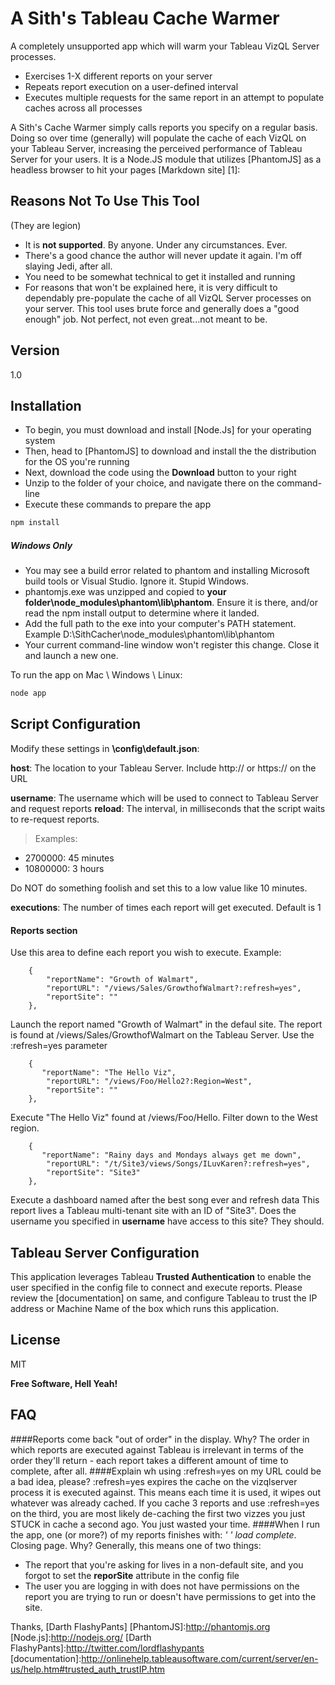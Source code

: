 A Sith's Tableau Cache Warmer
=========

A completely unsupported app which will warm your Tableau VizQL Server processes.

  - Exercises 1-X different reports on your server
  - Repeats report execution on a user-defined interval 
  - Executes multiple requests for the same report in an attempt to populate caches across all processes

A Sith's Cache Warmer simply calls reports you specify on a regular basis. Doing so over time (generally) will populate the cache of each VizQL on your Tableau Server, increasing the perceived performance of Tableau Server for your users.  It is a Node.JS module that utilizes [PhantomJS] as a headless browser to hit your pages [Markdown site] [1]:


Reasons Not To Use This Tool
-----
(They are legion)
 - It is **not supported**. By anyone. Under any circumstances. Ever.
 - There's a good chance the author will never update it again. I'm off slaying Jedi, after all.
 - You need to be somewhat technical to get it installed and running
 - For reasons that won't be explained here, it is very difficult to dependably pre-populate the cache of all VizQL Server processes on your server. This tool uses brute force and generally does a "good enough" job. Not perfect, not even great...not meant to be.


Version
----

1.0



Installation
--------------

 - To begin, you must download and install [Node.Js] for your operating system
 - Then, head to [PhantomJS] to download and install the the distribution for the OS you're running
 - Next, download the code using the **Download** button to your right
 - Unzip to the folder of your choice, and navigate there on the command-line
 - Execute these commands to prepare the app
 
```sh
npm install 
```

##### Windows Only

* You may see a build error related to phantom and installing Microsoft build tools or Visual Studio. Ignore it. Stupid Windows.
* phantomjs.exe was unzipped and copied to **your folder\node_modules\phantom\lib\phantom**. Ensure it is there, and/or read the npm install output to determine where it landed.
* Add the full path to the exe into your computer's PATH statement. Example D:\SithCacher\node_modules\phantom\lib\phantom
* Your current command-line window won't register this change. Close it and launch a new one.

To run the app on Mac \ Windows \ Linux:

```sh
node app
```
Script Configuration
-----------

Modify these settings in **\config\default.json**:

**host**: The location to your Tableau Server. Include http:// or https:// on the URL

**username**: The username which will be used to connect to Tableau Server and request reports
**reload**: The interval, in milliseconds that the script waits to re-request reports. 

>Examples: 
 * 2700000: 45 minutes
 * 10800000: 3 hours 

Do NOT do something foolish and set this to a low value like 10 minutes. 

**executions**: The number of times each report will get executed. Default is 1

#### Reports section
Use this area to define each report you wish to execute. Example:

        {
            "reportName": "Growth of Walmart",
            "reportURL": "/views/Sales/GrowthofWalmart?:refresh=yes",
            "reportSite": ""
        },


Launch the report named "Growth of Walmart" in the defaul site.  The report is found at  /views/Sales/GrowthofWalmart on the Tableau Server. Use the :refresh=yes parameter

        {
           "reportName": "The Hello Viz",
            "reportURL": "/views/Foo/Hello2?:Region=West",
            "reportSite": ""
        },

Execute "The Hello Viz" found at /views/Foo/Hello. Filter down to the West region.

        {
           "reportName": "Rainy days and Mondays always get me down",
            "reportURL": "/t/Site3/views/Songs/ILuvKaren?:refresh=yes",
            "reportSite": "Site3"
        },

Execute a dashboard named after the best song ever and refresh data This report lives a Tableau multi-tenant site with an ID of "Site3". Does the username you specified in **username** have access to this site? They should.

Tableau Server Configuration
----
This application leverages Tableau **Trusted Authentication** to enable the user specified in the config file to connect and execute reports. Please review the [documentation] on same, and configure Tableau to trust the IP address or Machine Name of the box which runs this application. 

License
----

MIT

**Free Software, Hell Yeah!**

FAQ
----
####Reports come back "out of order" in the display. Why?
The order in which reports are executed against Tableau is irrelevant in terms of the order they'll return - each report takes a different amount of time to complete, after all. 
####Explain wh using :refresh=yes on my URL could be a bad idea, please?
:refresh=yes expires the cache on the vizqlserver process it is executed against. This means each time it is used, it wipes out whatever was already cached. If you cache 3 reports and use :refresh=yes on the third, you are most likely de-caching the first two vizzes you just STUCK in cache a second ago. You just wasted your time.
####When I run the app, one (or more?) of my reports finishes with: *' ' load complete*. Closing page. Why?
Generally, this means one of two things: 
 - The report that you're asking for lives in a non-default site, and you forgot to set the **reporSite** attribute in the config file
 - The user you are logging in with does not have permissions on the report you are trying to run or doesn't have permissions to get into the site.

Thanks, [Darth FlashyPants]
[PhantomJS]:http://phantomjs.org
[Node.js]:http://nodejs.org/
[Darth FlashyPants]:http://twitter.com/lordflashypants
[documentation]:http://onlinehelp.tableausoftware.com/current/server/en-us/help.htm#trusted_auth_trustIP.htm

